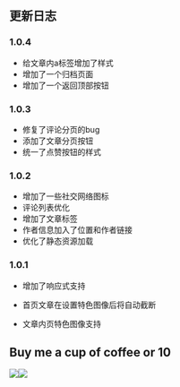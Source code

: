 ## 更新日志
### 1.0.4
+ 给文章内a标签增加了样式
+ 增加了一个归档页面
+ 增加了一个返回顶部按钮

### 1.0.3
+ 修复了评论分页的bug
+ 添加了文章分页按钮
+ 统一了点赞按钮的样式

### 1.0.2

+ 增加了一些社交网络图标
+ 评论列表优化
+ 增加了文章标签
+ 作者信息加入了位置和作者链接
+ 优化了静态资源加载

### 1.0.1

+ 增加了响应式支持

+ 首页文章在设置特色图像后将自动截断

+ 文章内页特色图像支持

## Buy me a cup of coffee or 10

![](http://static.fatesinger.com/2015/10/o3zg1edhrs8h8gom.JPG)![](http://static.fatesinger.com/2015/10/3knkyzswj5srf0xj.JPG)